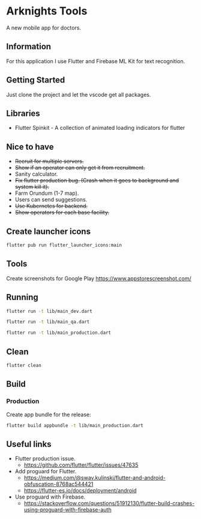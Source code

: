 # Arknights Tools

A new mobile app for doctors.

## Information

For this application I use Flutter and Firebase ML Kit for text recognition.

## Getting Started

Just clone the project and let the vscode get all packages.

## Libraries

* Flutter Spinkit - A collection of animated loading indicators for flutter

## Nice to have

* ~~Recruit for multiple servers.~~
* ~~Show if an operator can only get it from recruitment.~~
* Sanity calculator.
* ~~Fix flutter production bug. (Crash when it goes to background and system kill it).~~
* Farm Orundum (1-7 map).
* Users can send suggestions.
* ~~Use Kubernetes for backend.~~
* ~~Show operators for each base facility.~~

## Create launcher icons

```bash
flutter pub run flutter_launcher_icons:main
```

## Tools

Create screenshots for Google Play <https://www.appstorescreenshot.com/>

## Running

```bash
flutter run -t lib/main_dev.dart
```

```bash
flutter run -t lib/main_qa.dart
```

```bash
flutter run -t lib/main_production.dart
```

## Clean

```bash
flutter clean
```

## Build

### Production

Create app bundle for the release:

```bash
flutter build appbundle -t lib/main_production.dart
```

## Useful links

* Flutter production issue.
  * <https://github.com/flutter/flutter/issues/47635>
* Add proguard for Flutter.
  * <https://medium.com/@swav.kulinski/flutter-and-android-obfuscation-8768ac544421>
  * <https://flutter-es.io/docs/deployment/android>
* Use proguard with Firebase.
  * <https://stackoverflow.com/questions/51912130/flutter-build-crashes-using-proguard-with-firebase-auth>
